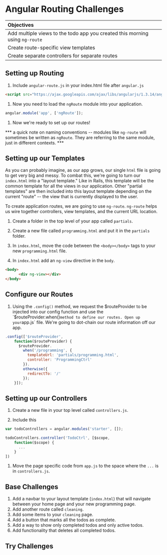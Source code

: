 # Angular Routing Challenges

| Objectives |
| :--- |
| Add multiple views to the todo app you created this morning using `ng-route` |
| Create route-specific view templates |
| Create separate controllers for separate routes |

## Setting up Routing

1. Include `angular-route.js` in your index.html file after `angular.js`
```html
<script src="https://ajax.googleapis.com/ajax/libs/angularjs/1.3.14/angular-route.min.js"></script>
```
1. Now you need to load the `ngRoute` module into your application.
```js
angular.module('app', ['ngRoute']);
```

1. Now we're ready to set up our routes!

*** a quick note on naming conventions -- modules like `ng-route` will sometimes be written as `ngRoute`. They are referring to the same module, just in different contexts. ***

## Setting up our Templates
As you can probably imagine, as our app grows, our single `html` file is going to get very big and messy. To combat this, we're going to turn our `index.html` into a "layout template." Like in Rails, this template will be the common template for all the views in our application. Other "partial templates" are then included into this layout template depending on the current "route" -- the view that is currently displayed to the user.

To create application routes, we are going to use `ng-route`. `ng-route` helps us wire together controllers, view templates, and the current URL location.

1. Create a folder in the top level of your app called `partials`.

1. Create a new file called `programming.html` and put it in the `partials` folder.

1. In `index.html`, move the code between the `<body></body>` tags to your new `programming.html` file.

1. In `index.html` add an `ng-view` directive in the `body`.
```html
<body>
      <div ng-view></div>
</body>
```

## Configure our Routes
1. Using the `.config()` method, we request the $routeProvider to be injected into our config function and use the `$routeProvider.when()` method to define our routes. Open up your `app.js` file. We're going to dot-chain our route information off our app.
```js
.config(['$routeProvider',
    function($routeProvider) {
      $routeProvider.
        when('/programming', {
          templateUrl: 'partials/programming.html',
          controller: 'ProgrammingCtrl'
        }).
        otherwise({
          redirectTo: '/'
        });
    }]);
```

## Setting up our Controllers

1. Create a new file in your top level called `controllers.js`.

1. Include this

  ```js
  var todoControllers = angular.modules('starter', []);

  todoControllers.controller('TodoCtrl', [$scope,
      function($scope) {
        ...
      }
  ])
  ```

1. Move the page specific code from `app.js` to the space where the `...` is in `controllers.js`.

## Base Challenges
1. Add a navbar to your layout template (`index.html`) that will navigate between your home page and your new programming page.
1. Add another route called `cleaning`.
1. Add some items to your `cleaning` page.
1. Add a button that marks all the todos as complete.
1. Add a way to show only completed todos and only active todos.
1. Add functionality that deletes all completed todos.

## Try Challenges
